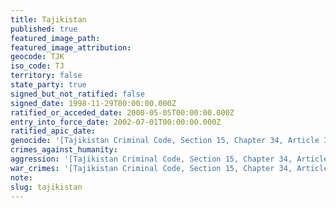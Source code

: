 ```yaml
---
title: Tajikistan
published: true
featured_image_path:
featured_image_attribution:
geocode: TJK
iso_code: TJ
territory: false
state_party: true
signed_but_not_ratified: false
signed_date: 1998-11-29T00:00:00.000Z
ratified_or_acceded_date: 2000-05-05T00:00:00.000Z
entry_into_force_date: 2002-07-01T00:00:00.000Z
ratified_apic_date:
genocide: '[Tajikistan Criminal Code, Section 15, Chapter 34, Article 398](https://iccdb.hrlc.net/data/doc/198/keyword/46/)'
crimes_against_humanity:
aggression: '[Tajikistan Criminal Code, Section 15, Chapter 34, Article 395](https://iccdb.hrlc.net/data/doc/198/keyword/1/)'
war_crimes: '[Tajikistan Criminal Code, Section 15, Chapter 34, Article 403](https://iccdb.hrlc.net/data/doc/198/keyword/145/)'
note:
slug: tajikistan
---
```



